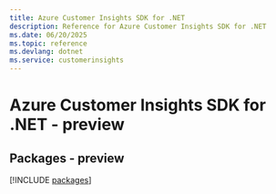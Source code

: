 ```yaml
---
title: Azure Customer Insights SDK for .NET
description: Reference for Azure Customer Insights SDK for .NET
ms.date: 06/20/2025
ms.topic: reference
ms.devlang: dotnet
ms.service: customerinsights
---
```

# Azure Customer Insights SDK for .NET - preview
## Packages - preview
[!INCLUDE [packages](customer-insights-index.md)]